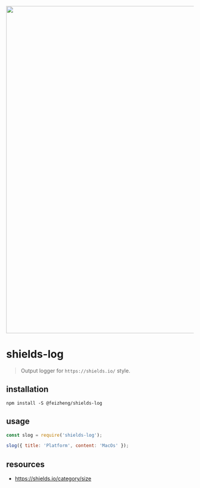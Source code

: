 <p align="center">
  <a href="https://afeiship.github.io/shields-log">
    <img width="880" src="https://tva1.sinaimg.cn/large/006tNbRwgy1gasn2p10n7j311a0kw44l.jpg">
  </a>
</p>

# shields-log
> Output logger for `https://shields.io/` style.

## installation
```shell
npm install -S @feizheng/shields-log 
```

## usage
```js
const slog = require('shields-log');

slog({ title: 'Platform', content: 'MacOs' });
```

## resources
- https://shields.io/category/size
